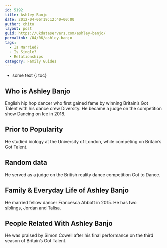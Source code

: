 ```yaml
---
id: 5192
title: Ashley Banjo
date: 2012-04-06T19:12:40+00:00
author: chito
layout: post
guid: https://ukdataservers.com/ashley-banjo/
permalink: /04/06/ashley-banjo
tags:
  - Is Married?
  - Is Single?
  - Relationships
category: Family Guides
---
```


* some text
{: toc}
          
          
## Who is  Ashley Banjo
                  
                  
                  
English hip hop dancer who first gained fame by winning Britain&#8217;s Got Talent with his dance crew Diversity. He became a judge on the competition show Dancing on Ice in 2018. 
                  
                
                
                
## Prior to Popularity 
                  
                  
                  
He studied biology at the University of London, while competing on Britain&#8217;s Got Talent.
                  
                
                
                
## Random data 
                  
                  
                  
He served as a judge on the British reality dance competition Got to Dance. 
                  
                
                
                
## Family & Everyday Life of Ashley Banjo
                  
                  
                  
He married fellow dancer Francesca Abbott in 2015. He has two siblings, Jordan and Talisa. 
                  
                
                
                
## People Related With  Ashley Banjo
                  
                  
                  
He was praised by Simon Cowell after his final performance on the third season of Britain&#8217;s Got Talent.
                  
                
              
            
          
          
          
    
    
  
